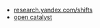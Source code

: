 - [research.yandex.com/shifts](https://github.com/yandex-research/shifts)
- [open catalyst](https://github.com/Open-Catalyst-Project/ocp/tree/tutorials)
